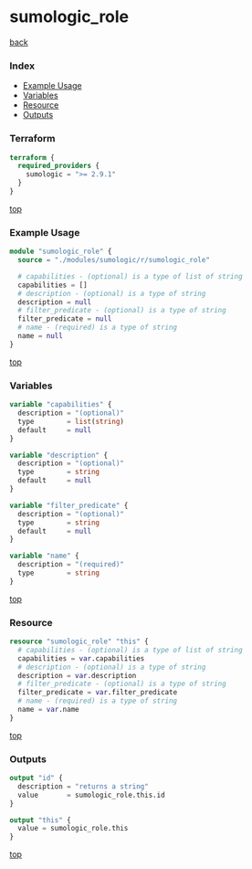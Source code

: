 # sumologic_role

[back](../sumologic.md)

### Index

- [Example Usage](#example-usage)
- [Variables](#variables)
- [Resource](#resource)
- [Outputs](#outputs)

### Terraform

```terraform
terraform {
  required_providers {
    sumologic = ">= 2.9.1"
  }
}
```

[top](#index)

### Example Usage

```terraform
module "sumologic_role" {
  source = "./modules/sumologic/r/sumologic_role"

  # capabilities - (optional) is a type of list of string
  capabilities = []
  # description - (optional) is a type of string
  description = null
  # filter_predicate - (optional) is a type of string
  filter_predicate = null
  # name - (required) is a type of string
  name = null
}
```

[top](#index)

### Variables

```terraform
variable "capabilities" {
  description = "(optional)"
  type        = list(string)
  default     = null
}

variable "description" {
  description = "(optional)"
  type        = string
  default     = null
}

variable "filter_predicate" {
  description = "(optional)"
  type        = string
  default     = null
}

variable "name" {
  description = "(required)"
  type        = string
}
```

[top](#index)

### Resource

```terraform
resource "sumologic_role" "this" {
  # capabilities - (optional) is a type of list of string
  capabilities = var.capabilities
  # description - (optional) is a type of string
  description = var.description
  # filter_predicate - (optional) is a type of string
  filter_predicate = var.filter_predicate
  # name - (required) is a type of string
  name = var.name
}
```

[top](#index)

### Outputs

```terraform
output "id" {
  description = "returns a string"
  value       = sumologic_role.this.id
}

output "this" {
  value = sumologic_role.this
}
```

[top](#index)